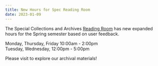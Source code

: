 ```yaml
---
title: New Hours for Spec Reading Room
date: 2023-01-09
---
```


The Special Collections and Archives [Reading Room](https://www.lib.uidaho.edu/special-collections/plan.html) has new expanded hours for the Spring semester based on user feedback.

Monday, Thursday, Friday 10:00am - 2:00pm<br>
Tuesday, Wednesday, 12:00pm - 5:00pm

Please visit to explore our archival materials!
